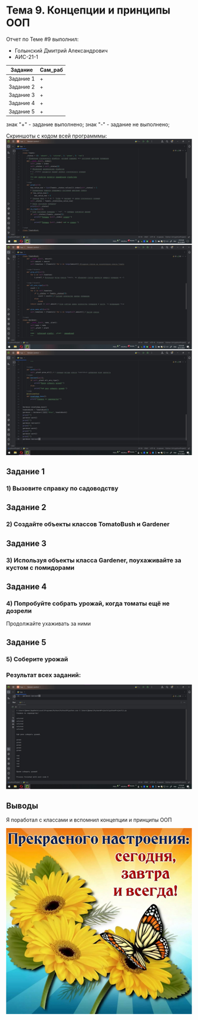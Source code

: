 # Тема 9. Концепции и принципы ООП
Отчет по Теме #9 выполнил:
- Голынский Дмитрий Александрович
- АИС-21-1

| Задание | Сам_раб | 
| ------ | ------ | 
| Задание 1 | + |
| Задание 2 | + |
| Задание 3 | + |
| Задание 4 | + |
| Задание 5 | + |

знак "+" - задание выполнено; знак "-" - задание не выполнено;

Скриншоты с кодом всей программмы:
![Меню](https://github.com/DimaGolyn/SoftwareEngineeringAIS/blob/Тема_9/pic/1.jpg)
![Меню](https://github.com/DimaGolyn/SoftwareEngineeringAIS/blob/Тема_9/pic/2.jpg)
![Меню](https://github.com/DimaGolyn/SoftwareEngineeringAIS/blob/Тема_9/pic/3.jpg)

## Задание 1
### 1) Вызовите справку по садоводству

## Задание 2
### 2) Создайте объекты классов TomatoBush и Gardener

## Задание 3
### 3) Используя объекты класса Gardener, поухаживайте за кустом с помидорами

## Задание 4
### 4) Попробуйте собрать урожай, когда томаты ещё не дозрели 
Продолжайте ухаживать за ними

## Задание 5
### 5) Соберите урожай

### Результат всех заданий:
![Меню](https://github.com/DimaGolyn/SoftwareEngineeringAIS/blob/Тема_9/pic/4.jpg)
## Выводы
Я поработал с классами и вспомнил концепции и принципы ООП

![Меню](https://github.com/DimaGolyn/SoftwareEngineeringAIS/blob/Тема_9/pic/6.jpg)
